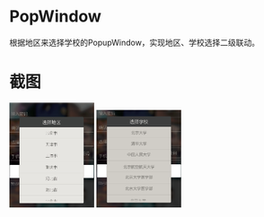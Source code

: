 # PopWindow
根据地区来选择学校的PopupWindow，实现地区、学校选择二级联动。

# 截图
<img src="screenshots/1.jpg" width="30%" height="60%" /> <img src="screenshots/2.png" width="30%" height="60%" />
